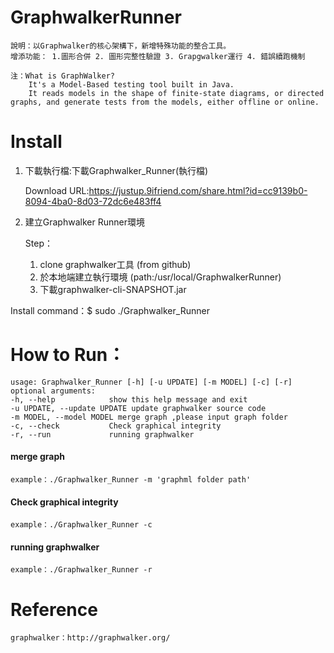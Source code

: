 # GraphwalkerRunner
    說明：以Graphwalker的核心架構下，新增特殊功能的整合工具。
    增添功能： 1.圖形合併 2. 圖形完整性驗證 3. Grapgwalker運行 4. 錯誤續跑機制
    
    注：What is GraphWalker?
        It's a Model-Based testing tool built in Java. 
        It reads models in the shape of finite-state diagrams, or directed graphs, and generate tests from the models, either offline or online.
    
# Install 

1. 下載執行檔:下載Graphwalker_Runner(執行檔)

    Download URL:https://justup.9ifriend.com/share.html?id=cc9139b0-8094-4ba0-8d03-72dc6e483ff4

2. 建立Graphwalker Runner環境

    Step：
    1. clone graphwalker工具 (from github)
    2. 於本地端建立執行環境 (path:/usr/local/GraphwalkerRunner)
    3. 下載graphwalker-cli-SNAPSHOT.jar

Install command：$ sudo ./Graphwalker_Runner


# How to Run：

    usage: Graphwalker_Runner [-h] [-u UPDATE] [-m MODEL] [-c] [-r]
    optional arguments:
    -h, --help            show this help message and exit
    -u UPDATE, --update UPDATE update graphwalker source code
    -m MODEL, --model MODEL merge graph ,please input graph folder
    -c, --check           Check graphical integrity
    -r, --run             running graphwalker

#### merge graph
    example：./Graphwalker_Runner -m 'graphml folder path'
#### Check graphical integrity
    example：./Graphwalker_Runner -c
#### running graphwalker
    example：./Graphwalker_Runner -r

# Reference
    graphwalker：http://graphwalker.org/
